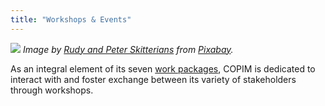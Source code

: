 ```yaml
---
title: "Workshops & Events"
---
```

![](images/brushes-3129361-cropped.jpg)
*Image by [Rudy and Peter Skitterians](https://pixabay.com/users/Skitterphoto-324082/) from [Pixabay](https://pixabay.com/).*

As an integral element of its seven [work packages](https://www.copim.ac.uk/work-package/), COPIM is dedicated to interact with and foster exchange between its variety of stakeholders through workshops.
